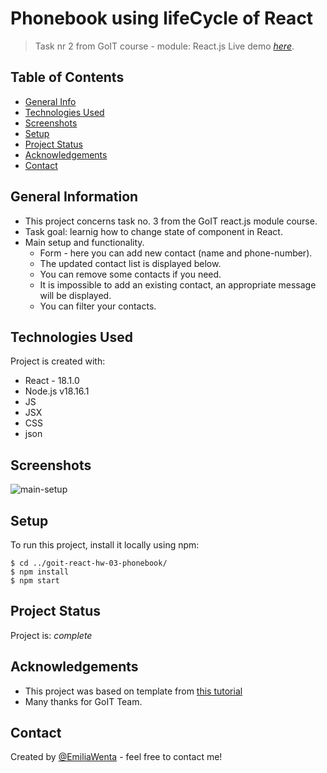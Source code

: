 # Phonebook using lifeCycle of React

> Task nr 2 from GoIT course - module: React.js Live demo
> [_here_](https://emiliawenta.github.io/goit-react-hw-02-phonebook/).

## Table of Contents

- [General Info](#general-information)
- [Technologies Used](#technologies-used)
- [Screenshots](#screenshots)
- [Setup](#setup)
- [Project Status](#project-status)
- [Acknowledgements](#acknowledgements)
- [Contact](#contact)
<!-- * [License](#license) -->

## General Information

- This project concerns task no. 3 from the GoIT react.js module course.
- Task goal: learnig how to change state of component in React.
- Main setup and functionality.
  - Form - here you can add new contact (name and phone-number).
  - The updated contact list is displayed below.
  - You can remove some contacts if you need.
  - It is impossible to add an existing contact, an appropriate message will be
    displayed.
  - You can filter your contacts.

## Technologies Used

Project is created with:

- React - 18.1.0
- Node.js v18.16.1
- JS
- JSX
- CSS
- json

## Screenshots

![main-setup](https://github.com/EmiliaWenta/goit-react-hw-02-phonebook/assets/126571469/c7afdbb0-6c3c-4845-b08e-ea3fd368e469)


## Setup

To run this project, install it locally using npm:

```
$ cd ../goit-react-hw-03-phonebook/
$ npm install
$ npm start
```

## Project Status

Project is: _complete_

## Acknowledgements

- This project was based on template from
  [this tutorial](https://github.com/goitacademy/react-homework-template#readme)
- Many thanks for GoIT Team.

## Contact

Created by [@EmiliaWenta](https://github.com/EmiliaWenta) - feel free to contact
me!
